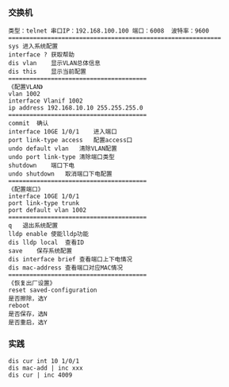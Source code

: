 ### 交换机 ###
	类型：telnet 串口IP：192.168.100.100 端口：6008	波特率：9600	
	============================================================
	sys	进入系统配置
	interface ?	获取帮助
	dis vlan	显示VLAN总体信息
	dis this	显示当前配置
	=======================================
	《配置VLAN》
	vlan 1002
	interface Vlanif 1002
	ip address 192.168.10.10 255.255.255.0
	=======================================
	commit	确认
	interface 10GE 1/0/1	进入端口
	port link-type access	配置access口
	undo default vlan	清除VLAN配置
	undo port link-type	清除端口类型
	shutdown	端口下电
	undo shutdown	取消端口下电配置
	=======================================
	《配置端口》
	interface 10GE 1/0/1
	port link-type trunk
	port default vlan 1002
	=======================================
	q	退出系统配置
	lldp enable	使能lldp功能
	dis lldp local	查看ID
	save	保存系统配置
	dis interface brief	查看端口上下电情况
	dis mac-address	查看端口对应MAC情况
	=======================================
	《恢复出厂设置》
	reset saved-configuration
	是否擦除，选Y
	reboot
	是否保存，选N
	是否重启，选Y
### 实践 ###
	dis cur int 10 1/0/1
	dis mac-add | inc xxx
	dis cur | inc 4009
	


